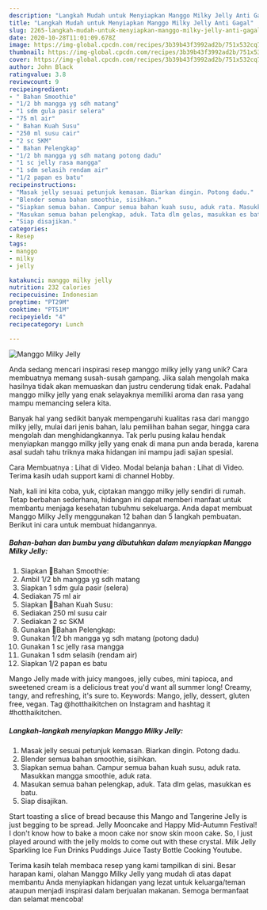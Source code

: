 ```yaml
---
description: "Langkah Mudah untuk Menyiapkan Manggo Milky Jelly Anti Gagal"
title: "Langkah Mudah untuk Menyiapkan Manggo Milky Jelly Anti Gagal"
slug: 2265-langkah-mudah-untuk-menyiapkan-manggo-milky-jelly-anti-gagal
date: 2020-10-28T11:01:09.678Z
image: https://img-global.cpcdn.com/recipes/3b39b43f3992ad2b/751x532cq70/manggo-milky-jelly-foto-resep-utama.jpg
thumbnail: https://img-global.cpcdn.com/recipes/3b39b43f3992ad2b/751x532cq70/manggo-milky-jelly-foto-resep-utama.jpg
cover: https://img-global.cpcdn.com/recipes/3b39b43f3992ad2b/751x532cq70/manggo-milky-jelly-foto-resep-utama.jpg
author: John Black
ratingvalue: 3.8
reviewcount: 9
recipeingredient:
- " Bahan Smoothie"
- "1/2 bh mangga yg sdh matang"
- "1 sdm gula pasir selera"
- "75 ml air"
- " Bahan Kuah Susu"
- "250 ml susu cair"
- "2 sc SKM"
- " Bahan Pelengkap"
- "1/2 bh mangga yg sdh matang potong dadu"
- "1 sc jelly rasa mangga"
- "1 sdm selasih rendam air"
- "1/2 papan es batu"
recipeinstructions:
- "Masak jelly sesuai petunjuk kemasan. Biarkan dingin. Potong dadu."
- "Blender semua bahan smoothie, sisihkan."
- "Siapkan semua bahan. Campur semua bahan kuah susu, aduk rata. Masukkan mangga smoothie, aduk rata."
- "Masukan semua bahan pelengkap, aduk. Tata dlm gelas, masukkan es batu."
- "Siap disajikan."
categories:
- Resep
tags:
- manggo
- milky
- jelly

katakunci: manggo milky jelly 
nutrition: 232 calories
recipecuisine: Indonesian
preptime: "PT29M"
cooktime: "PT51M"
recipeyield: "4"
recipecategory: Lunch

---
```



![Manggo Milky Jelly](https://img-global.cpcdn.com/recipes/3b39b43f3992ad2b/751x532cq70/manggo-milky-jelly-foto-resep-utama.jpg)

Anda sedang mencari inspirasi resep manggo milky jelly yang unik? Cara membuatnya memang susah-susah gampang. Jika salah mengolah maka hasilnya tidak akan memuaskan dan justru cenderung tidak enak. Padahal manggo milky jelly yang enak selayaknya memiliki aroma dan rasa yang mampu memancing selera kita.

Banyak hal yang sedikit banyak mempengaruhi kualitas rasa dari manggo milky jelly, mulai dari jenis bahan, lalu pemilihan bahan segar, hingga cara mengolah dan menghidangkannya. Tak perlu pusing kalau hendak menyiapkan manggo milky jelly yang enak di mana pun anda berada, karena asal sudah tahu triknya maka hidangan ini mampu jadi sajian spesial.

Cara Membuatnya : Lihat di Video. Modal belanja bahan : Lihat di Video. Terima kasih udah support kami di channel Hobby.


Nah, kali ini kita coba, yuk, ciptakan manggo milky jelly sendiri di rumah. Tetap berbahan sederhana, hidangan ini dapat memberi manfaat untuk membantu menjaga kesehatan tubuhmu sekeluarga. Anda dapat membuat Manggo Milky Jelly menggunakan 12 bahan dan 5 langkah pembuatan. Berikut ini cara untuk membuat hidangannya.

<!--inarticleads1-->

##### Bahan-bahan dan bumbu yang dibutuhkan dalam menyiapkan Manggo Milky Jelly:

1. Siapkan  🍹Bahan Smoothie:
1. Ambil 1/2 bh mangga yg sdh matang
1. Siapkan 1 sdm gula pasir (selera)
1. Sediakan 75 ml air
1. Siapkan  🍹Bahan Kuah Susu:
1. Sediakan 250 ml susu cair
1. Sediakan 2 sc SKM
1. Gunakan  🍹Bahan Pelengkap:
1. Gunakan 1/2 bh mangga yg sdh matang (potong dadu)
1. Gunakan 1 sc jelly rasa mangga
1. Gunakan 1 sdm selasih (rendam air)
1. Siapkan 1/2 papan es batu


Mango Jelly made with juicy mangoes, jelly cubes, mini tapioca, and sweetened cream is a delicious treat you&#39;d want all summer long! Creamy, tangy, and refreshing, it&#39;s sure to. Keywords: Mango, jelly, dessert, gluten free, vegan. Tag @hotthaikitchen on Instagram and hashtag it #hotthaikitchen. 

<!--inarticleads2-->

##### Langkah-langkah menyiapkan Manggo Milky Jelly:

1. Masak jelly sesuai petunjuk kemasan. Biarkan dingin. Potong dadu.
1. Blender semua bahan smoothie, sisihkan.
1. Siapkan semua bahan. Campur semua bahan kuah susu, aduk rata. Masukkan mangga smoothie, aduk rata.
1. Masukan semua bahan pelengkap, aduk. Tata dlm gelas, masukkan es batu.
1. Siap disajikan.


Start toasting a slice of bread because this Mango and Tangerine Jelly is just begging to be spread. Jelly Mooncake and Happy Mid-Autumn Festival! I don&#39;t know how to bake a moon cake nor snow skin moon cake. So, I just played around with the jelly molds to come out with these crystal. Milk Jelly Sparkling Ice Fun Drinks Puddings Juice Tasty Bottle Cooking Youtube. 

Terima kasih telah membaca resep yang kami tampilkan di sini. Besar harapan kami, olahan Manggo Milky Jelly yang mudah di atas dapat membantu Anda menyiapkan hidangan yang lezat untuk keluarga/teman ataupun menjadi inspirasi dalam berjualan makanan. Semoga bermanfaat dan selamat mencoba!
